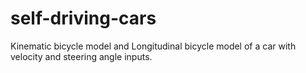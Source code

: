 # self-driving-cars

Kinematic bicycle model and Longitudinal bicycle model of a car with velocity and steering angle inputs.
